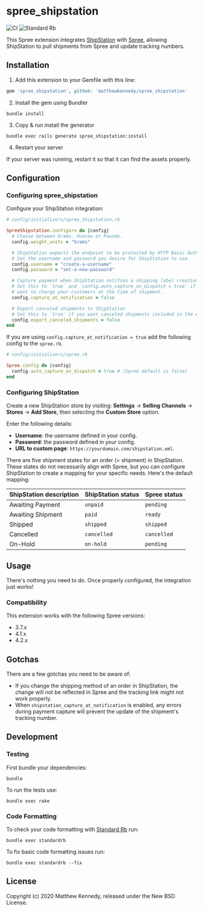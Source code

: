 # spree_shipstation
![CI](https://github.com/MatthewKennedy/spree_shipstation/workflows/CI/badge.svg)
![Standard Rb](https://github.com/MatthewKennedy/spree_shipstation/workflows/Standard%20Rb/badge.svg)

This Spree extension integrates [ShipStation](https://www.shipstation.com) with [Spree](https://spreecommerce.org), allowing ShipStation to pull shipments from Spree and update tracking numbers.

## Installation

1. Add this extension to your Gemfile with this line:

```ruby
gem 'spree_shipstation', github: 'matthewkennedy/spree_shipstation'
```

2. Install the gem using Bundler

```shell
bundle install
```

3. Copy & run install the generator

```shell
bundle exec rails generate spree_shipstation:install
```

4. Restart your server

If your server was running, restart it so that it can find the assets properly.


## Configuration

### Configuring spree_shipstation

Configure your ShipStation integration:

```ruby
# config/initializers/spree_shipstation.rb

SpreeShipstation.configure do |config|
  # Choose between Grams, Ounces or Pounds.
  config.weight_units = "Grams"

  # ShipStation expects the endpoint to be protected by HTTP Basic Auth.
  # Set the username and password you desire for ShipStation to use.
  config.username = "create-a-username"
  config.password = "set-a-new-password"

  # Capture payment when ShipStation notifies a shipping label creation.
  # Set this to `true` and `config.auto_capture_on_dispatch = true` if you
  # want to charge your customers at the time of shipment.
  config.capture_at_notification = false

  # Export canceled shipments to ShipStation
  # Set this to `true` if you want canceled shipments included in the endpoint.
  config.export_canceled_shipments = false
end
```

If you are using `config.capture_at_notification = true` add the following config to the `spree.rb`.

```ruby
# config/initializers/spree.rb

Spree.config do |config|
  config.auto_capture_on_dispatch = true # (Spree default is false)
end
```

### Configuring ShipStation

Create a new ShipStation store by visiting: **Settings** -> **Selling Channels** -> **Stores** -> **Add Store**, then selecting the **Custom Store** option.

Enter the following details:

- **Username**: the username defined in your config.
- **Password**: the password defined in your config.
- **URL to custom page**: `https://yourdomain.com/shipstation.xml`.

There are five shipment states for an order (= shipment) in ShipStation. These states do not
necessarily align with Spree, but you can configure ShipStation to create a mapping for your
specific needs. Here's the default mapping:

ShipStation description | ShipStation status | Spree status
------------------------|--------------------|---------------
Awaiting Payment        | `unpaid`           | `pending`
Awaiting Shipment       | `paid`             | `ready`
Shipped                 | `shipped`          | `shipped`
Cancelled               | `cancelled`        | `cancelled`
On-Hold                 | `on-hold`          | `pending`

## Usage

There's nothing you need to do. Once properly configured, the integration just works!

### Compatibility

This extension works with the following Spree versions:

- 3.7.x
- 4.1.x
- 4.2.x

## Gotchas

There are a few gotchas you need to be aware of:

- If you change the shipping method of an order in ShipStation, the change will not be reflected in
  Spree and the tracking link might not work properly.
- When `shipstation_capture_at_notification` is enabled, any errors during payment capture will
  prevent the update of the shipment's tracking number.

## Development

### Testing

First bundle your dependencies:

```shell
bundle
```

To run the tests use:

```shell
bundle exec rake
```

### Code Formatting

To check your code formatting with [Standard Rb](https://github.com/testdouble/standard) run:

```shell
bundle exec standardrb
```

To fix basic code formatting issues run:

```shell
bundle exec standardrb --fix
```

## License

Copyright (c) 2020 Matthew Kennedy, released under the New BSD License.
